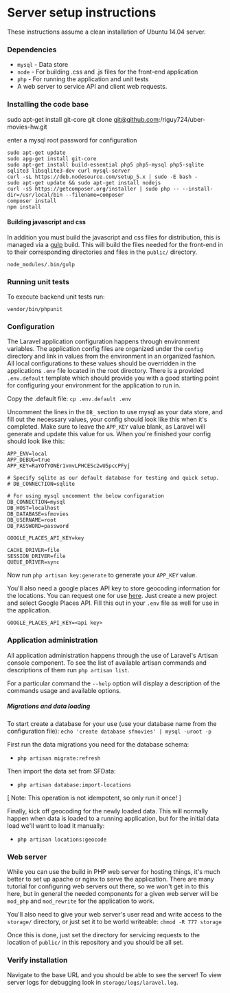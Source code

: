 # Server setup instructions

These instructions assume a clean installation of Ubuntu 14.04 server.

### Dependencies
  - `mysql` - Data store
  - `node` - For building .css and .js files for the front-end application
  - `php` - For running the application and unit tests
  -  A web server to service API and client web requests.

### Installing the code base

sudo apt-get install git-core
git clone git@github.com:/riguy724/uber-movies-hw.git

enter a mysql root password for configuration
```
sudo apt-get update
sudo apg-get install git-core
sudo apt-get install build-essential php5 php5-mysql php5-sqlite sqlite3 libsqlite3-dev curl mysql-server
curl -sL https://deb.nodesource.com/setup_5.x | sudo -E bash -
sudo apt-get update && sudo apt-get install nodejs
curl -sS https://getcomposer.org/installer | sudo php -- --install-dir=/usr/local/bin --filename=composer
composer install
npm install
```

#### Building javascript and css

In addition you must build the javascript and css files for distribution, this is managed via a [gulp](gulpjs.com) build.  This will build the files needed for the front-end in to their corresponding directories and files in the `public/` directory.

`node_modules/.bin/gulp`

### Running unit tests

To execute backend unit tests run:

`vendor/bin/phpunit`

### Configuration

The Laravel application configuration happens through environment variables.  The application config files are organized under the `config` directory and link in values from the environment in an organized fashion. All local configurations to these values should be overridden in the applications `.env` file located in the root directory.  There is a provided `.env.default` template which should provide you with a good starting point for configuring your environment for the application to run in.

Copy the .default file:
`cp .env.default .env`

Uncomment the lines in the `DB_` section to use mysql as your data store, and fill out the necessary values, your config should look like this when it's completed.  Make sure to leave the `APP_KEY` value blank, as Laravel will generate and update this value for us.  When you're finished your config should look like this:
```
APP_ENV=local
APP_DEBUG=true
APP_KEY=RaYOfYONEr1vmvLPHCESc2wU5pccPFyj

# Specify sqlite as our default database for testing and quick setup.
# DB_CONNECTION=sqlite

# For using mysql uncomment the below configuration
DB_CONNECTION=mysql
DB_HOST=localhost
DB_DATABASE=sfmovies
DB_USERNAME=root
DB_PASSWORD=password

GOOGLE_PLACES_API_KEY=key

CACHE_DRIVER=file
SESSION_DRIVER=file
QUEUE_DRIVER=sync
```

Now run `php artisan key:generate` to generate your `APP_KEY` value.

You'll also need a google places API key to store geocoding information for the locations. You can request one for use [here](https://console.developers.google.com/apis/credentials). Just create a new project and select Google Places API.  Fill this out in your `.env` file as well for use in the application.

`GOOGLE_PLACES_API_KEY=<api key>`

### Application administration

All application administration happens through the use of Laravel's Artisan console component. To see the list of available artisan commands and descriptions of them run `php artisan list`.

For a particular command the `--help` option will display a description of the commands usage and available options.

##### Migrations and data loading

To start create a database for your use (use your database name from the configuration file):
`echo 'create database sfmovies' | mysql -uroot -p`

First run the data migrations you need for the database schema:
- `php artisan migrate:refresh`

Then import the data set from SFData:
- `php artisan database:import-locations`

[ Note: This operation is not idempotent, so only run it once! ]


Finally, kick off geocoding for the newly loaded data.  This will normally happen when data is loaded to a running application, but for the initial data load we'll want to load it manually:

- `php artisan locations:geocode`

### Web server

While you can use the build in PHP web server for hosting things, it's much better to set up apache or nginx to serve the application. There are many tutorial for configuring web servers out there, so we won't get in to this here, but in general the needed components for a given web server will be `mod_php` and `mod_rewrite` for the application to work.

You'll also need to give your web server's user read and write access to the `storage/` directory, or just set it to be world writeable:
`chmod -R 777 storage`

Once this is done, just set the directory for servicing requests to the location of `public/` in this repository and you should be all set.


### Verify installation

Navigate to the base URL and you should be able to see the server!
To view server logs for debugging look in `storage/logs/laravel.log`.
